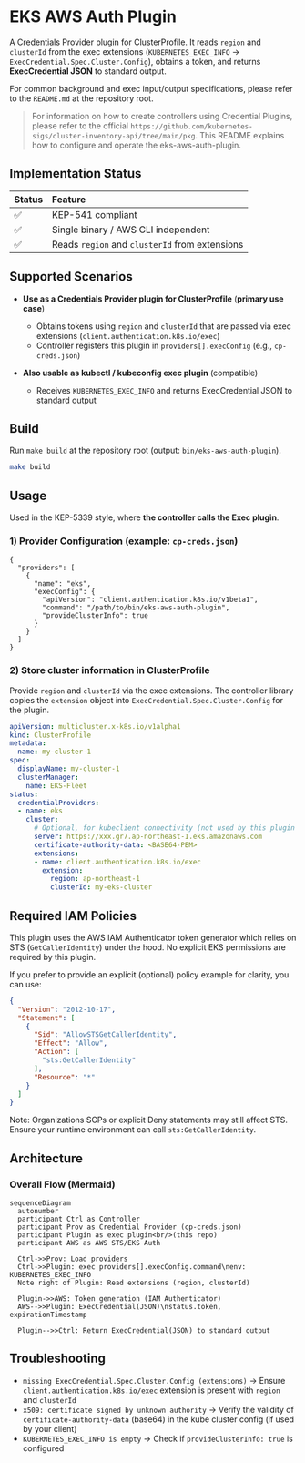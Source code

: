 # EKS AWS Auth Plugin

A Credentials Provider plugin for ClusterProfile. It reads `region` and `clusterId` from the exec extensions (`KUBERNETES_EXEC_INFO` → `ExecCredential.Spec.Cluster.Config`), obtains a token, and returns **ExecCredential JSON** to standard output.

For common background and exec input/output specifications, please refer to the `README.md` at the repository root.

> For information on how to create controllers using Credential Plugins, please refer to the official `https://github.com/kubernetes-sigs/cluster-inventory-api/tree/main/pkg`. This README explains how to configure and operate the eks-aws-auth-plugin.

## Implementation Status

| Status |                    Feature                     |
| :----- | :--------------------------------------------- |
| ✅      | KEP-541 compliant                              |
| ✅      | Single binary / AWS CLI independent            |
| ✅      | Reads `region` and `clusterId` from extensions |

## Supported Scenarios

* **Use as a Credentials Provider plugin for ClusterProfile** (**primary use case**)

  * Obtains tokens using `region` and `clusterId` that are passed via exec extensions (`client.authentication.k8s.io/exec`)
  * Controller registers this plugin in `providers[].execConfig` (e.g., `cp-creds.json`)
* **Also usable as kubectl / kubeconfig exec plugin** (compatible)

  * Receives `KUBERNETES_EXEC_INFO` and returns ExecCredential JSON to standard output

## Build

Run `make build` at the repository root (output: `bin/eks-aws-auth-plugin`).

```bash
make build
```

## Usage

Used in the KEP-5339 style, where **the controller calls the Exec plugin**.

### 1) Provider Configuration (example: `cp-creds.json`)

```jsonc
{
  "providers": [
    {
      "name": "eks",
      "execConfig": {
        "apiVersion": "client.authentication.k8s.io/v1beta1",
        "command": "/path/to/bin/eks-aws-auth-plugin",
        "provideClusterInfo": true
      }
    }
  ]
}
```

### 2) Store cluster information in ClusterProfile

Provide `region` and `clusterId` via the exec extensions. The controller library copies the `extension` object into `ExecCredential.Spec.Cluster.Config` for the plugin.

```yaml
apiVersion: multicluster.x-k8s.io/v1alpha1
kind: ClusterProfile
metadata:
  name: my-cluster-1
spec:
  displayName: my-cluster-1
  clusterManager:
    name: EKS-Fleet
status:
  credentialProviders:
  - name: eks
    cluster:
      # Optional, for kubeclient connectivity (not used by this plugin to mint tokens)
      server: https://xxx.gr7.ap-northeast-1.eks.amazonaws.com
      certificate-authority-data: <BASE64-PEM>
      extensions:
      - name: client.authentication.k8s.io/exec
        extension:
          region: ap-northeast-1
          clusterId: my-eks-cluster
```

## Required IAM Policies

This plugin uses the AWS IAM Authenticator token generator which relies on STS (`GetCallerIdentity`) under the hood. No explicit EKS permissions are required by this plugin.

If you prefer to provide an explicit (optional) policy example for clarity, you can use:

```json
{
  "Version": "2012-10-17",
  "Statement": [
    {
      "Sid": "AllowSTSGetCallerIdentity",
      "Effect": "Allow",
      "Action": [
        "sts:GetCallerIdentity"
      ],
      "Resource": "*"
    }
  ]
}
```

Note: Organizations SCPs or explicit Deny statements may still affect STS. Ensure your runtime environment can call `sts:GetCallerIdentity`.

## Architecture

### Overall Flow (Mermaid)

```mermaid
sequenceDiagram
  autonumber
  participant Ctrl as Controller
  participant Prov as Credential Provider (cp-creds.json)
  participant Plugin as exec plugin<br/>(this repo)
  participant AWS as AWS STS/EKS Auth

  Ctrl->>Prov: Load providers
  Ctrl->>Plugin: exec providers[].execConfig.command\nenv: KUBERNETES_EXEC_INFO
  Note right of Plugin: Read extensions (region, clusterId)

  Plugin->>AWS: Token generation (IAM Authenticator)
  AWS-->>Plugin: ExecCredential(JSON)\nstatus.token, expirationTimestamp

  Plugin-->>Ctrl: Return ExecCredential(JSON) to standard output
```

## Troubleshooting

* `missing ExecCredential.Spec.Cluster.Config (extensions)` → Ensure `client.authentication.k8s.io/exec` extension is present with `region` and `clusterId`
* `x509: certificate signed by unknown authority` → Verify the validity of `certificate-authority-data` (base64) in the kube cluster config (if used by your client)
* `KUBERNETES_EXEC_INFO is empty` → Check if `provideClusterInfo: true` is configured

<!-- Common KEP/exec explanations and links are consolidated in the root README -->
